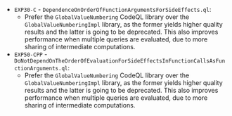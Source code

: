  - `EXP30-C` - `DependenceOnOrderOfFunctionArgumentsForSideEffects.ql`:
   - Prefer the `GlobalValueNumbering` CodeQL library over the `GlobalValueNumberingImpl` library, as the former yields higher quality results and the latter is going to be deprecated. This also improves performance when multiple queries are evaluated, due to more sharing of intermediate computations.
- `EXP50-CPP` - `DoNotDependOnTheOrderOfEvaluationForSideEffectsInFunctionCallsAsFunctionArguments.ql`:
   - Prefer the `GlobalValueNumbering` CodeQL library over the `GlobalValueNumberingImpl` library, as the former yields higher quality results and the latter is going to be deprecated. This also improves performance when multiple queries are evaluated, due to more sharing of intermediate computations.
